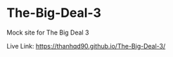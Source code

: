 # The-Big-Deal-3

Mock site for The Big Deal 3 

Live Link: https://thanhqd90.github.io/The-Big-Deal-3/
